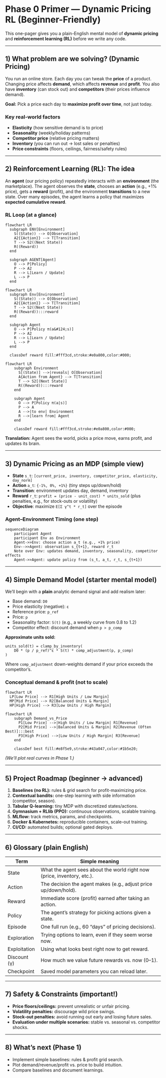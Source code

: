 # Phase 0 Primer — Dynamic Pricing RL (Beginner-Friendly)

This one-pager gives you a plain-English mental model of **dynamic pricing** and **reinforcement learning (RL)** before we write any code. 

---

## 1) What problem are we solving? (Dynamic Pricing)
You run an online store. Each day you can tweak the **price** of a product. Changing price affects **demand**, which affects **revenue** and **profit**. You also have **inventory** (can stock out) and **competitors** (their prices influence demand).

**Goal:** Pick a price each day to **maximize profit over time**, not just today.

### Key real-world factors
- **Elasticity** (how sensitive demand is to price)
- **Seasonality** (weekly/holiday patterns)
- **Competitor price** (relative pricing matters)
- **Inventory** (you can run out → lost sales or penalties)
- **Price constraints** (floors, ceilings, fairness/safety rules)

---

## 2) Reinforcement Learning (RL): The idea
An **agent** (our pricing policy) repeatedly interacts with an **environment** (the marketplace). The agent observes the **state**, chooses an **action** (e.g., +1% price), gets a **reward** (profit), and the environment **transitions** to a new state. Over many episodes, the agent learns a policy that maximizes **expected cumulative reward**.

### RL Loop (at a glance)
```mermaid
flowchart LR
  subgraph ENV[Environment]
    S((State)) --> O[Observation]
    A2{{Action}} --> T[Transition]
    T --> S2((Next State))
    R((Reward))
  end

  subgraph AGENT[Agent]
    O --> P[Policy]
    P --> A2
    R --> L[Learn / Update]
    L --> P
  end
```
```mermaid
flowchart LR
  subgraph Env[Environment]
    S((State)) --> O[Observation]
    A2{{Action}} --> T[Transition]
    T --> S2((Next State))
    R((Reward)):::reward
  end

  subgraph Agent
    O --> P[Policy π(a&#124;s)]
    P --> A2
    R --> L[Learn / Update]
    L --> P
  end

  classDef reward fill:#fff3cd,stroke:#e0a800,color:#000;
```
```mermaid
flowchart LR
    subgraph Environment
      S[(State)] -->|reveals| O[Observation]
      A{Action from Agent} --> T[Transition]
      T --> S2[(Next State)]
      R((Reward)):::reward
    end

    subgraph Agent
      O --> P[Policy π(a|s)]
      P --> A
      A -->|to env| Environment
      R -->|learn from| Agent
    end

    classDef reward fill:#fff3cd,stroke:#e0a800,color:#000;
```

**Translation:** Agent sees the world, picks a price move, earns profit, and updates its brain.

---

## 3) Dynamic Pricing as an MDP (simple view)
- **State** `s_t`: `[current_price, inventory, competitor_price, elasticity, day_norm]`
- **Action** `a_t`: `{-1%, 0%, +1%}` (tiny steps up/down/hold)
- **Transition**: environment updates day, demand, inventory
- **Reward** `r_t`: `profit = (price - unit_cost) * units_sold` (plus penalties, e.g., for stock-outs or volatility)
- **Objective**: maximize `E[Σ γ^t * r_t]` over the episode

### Agent–Environment Timing (one step)
```mermaid
sequenceDiagram
    participant Agent
    participant Env as Environment
    Agent->>Env: choose action a_t (e.g., +1% price)
    Env-->>Agent: observation s_{t+1}, reward r_t
    Note over Env: updates demand, inventory, seasonality, competitor effects
    Agent->>Agent: update policy from (s_t, a_t, r_t, s_{t+1})
```

---

## 4) Simple Demand Model (starter mental model)
We’ll begin with a **plain** analytic demand signal and add realism later:

- Base demand: `D0`
- Price elasticity (negative): `ε`
- Reference price: `p_ref`
- Price: `p`
- Seasonality factor: `S(t)` (e.g., a weekly curve from 0.8 to 1.2)
- Competitor effect: discount demand when `p > p_comp`

**Approximate units sold:**
```
units_sold(t) = clamp_by_inventory(
    D0 * (p / p_ref)^ε * S(t) * comp_adjustment(p, p_comp)
)
```
Where `comp_adjustment` down-weights demand if your price exceeds the competitor’s.

### Conceptual demand & profit (not to scale)
```mermaid
flowchart LR
  LP[Low Price] --> R1[High Units / Low Margin]
  MP[Mid Price] --> R2[Balanced Units & Margin]
  HP[High Price] --> R3[Low Units / High Margin]
```
```mermaid
flowchart LR
    subgraph Demand_vs_Price
      P1[Low Price] -->|High Units / Low Margin| R1[Revenue]
      P2[Mid Price] -->|Balanced Units & Margin| R2[Revenue (Often Best)]:::best
      P3[High Price] -->|Low Units / High Margin| R3[Revenue]
    end

    classDef best fill:#e8f5e9,stroke:#43a047,color:#1b5e20;
```
*(We’ll plot real curves in Phase 1.)*

---

## 5) Project Roadmap (beginner → advanced)
1. **Baselines (no RL):** rules & grid search for profit-maximizing price.
2. **Contextual bandits:** one-step learning with side information (competitor, season).
3. **Tabular Q-learning:** tiny MDP with discretized states/actions.
4. **Gymnasium + RLlib (PPO):** continuous observations, scalable training.
5. **MLflow:** track metrics, params, and checkpoints.
6. **Docker & Kubernetes:** reproducible containers, scale-out training.
7. **CI/CD:** automated builds; optional gated deploys.

---

## 6) Glossary (plain English)
| Term | Simple meaning |
|---|---|
| State | What the agent sees about the world right now (price, inventory, etc.). |
| Action | The decision the agent makes (e.g., adjust price up/down/hold). |
| Reward | Immediate score (profit) earned after taking an action. |
| Policy | The agent’s strategy for picking actions given a state. |
| Episode | One full run (e.g., 60 “days” of pricing decisions). |
| Exploration | Trying options to learn, even if they seem worse now. |
| Exploitation | Using what looks best right now to get reward. |
| Discount (γ) | How much we value future rewards vs. now (0–1). |
| Checkpoint | Saved model parameters you can reload later. |

---

## 7) Safety & Constraints (important!)
- **Price floors/ceilings:** prevent unrealistic or unfair pricing.
- **Volatility penalties:** discourage wild price swings.
- **Stock-out penalties:** avoid running out early and losing future sales.
- **Evaluation under multiple scenarios:** stable vs. seasonal vs. competitor shocks.

---

## 8) What’s next (Phase 1)
- Implement simple baselines: rules & profit grid search.
- Plot demand/revenue/profit vs. price to build intuition.
- Compare baselines and document learnings.
